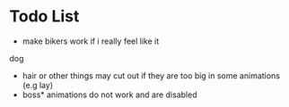 # Todo List

- make bikers work if i really feel like it

dog

- hair or other things may cut out if they are too big in some animations (e.g lay)
- boss* animations do not work and are disabled